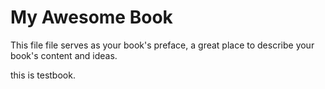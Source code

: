 # My Awesome Book

This file file serves as your book's preface, a great place to describe your book's content and ideas.

this is testbook.

